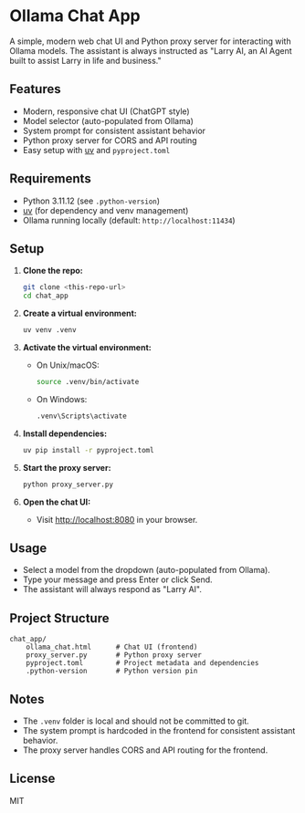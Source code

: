 # Ollama Chat App

A simple, modern web chat UI and Python proxy server for interacting with Ollama models. The assistant is always instructed as "Larry AI, an AI Agent built to assist Larry in life and business."

## Features
- Modern, responsive chat UI (ChatGPT style)
- Model selector (auto-populated from Ollama)
- System prompt for consistent assistant behavior
- Python proxy server for CORS and API routing
- Easy setup with [uv](https://github.com/astral-sh/uv) and `pyproject.toml`

## Requirements
- Python 3.11.12 (see `.python-version`)
- [uv](https://github.com/astral-sh/uv) (for dependency and venv management)
- Ollama running locally (default: `http://localhost:11434`)

## Setup

1. **Clone the repo:**
   ```sh
   git clone <this-repo-url>
   cd chat_app
   ```

2. **Create a virtual environment:**
   ```sh
   uv venv .venv
   ```

3. **Activate the virtual environment:**
   - On Unix/macOS:
     ```sh
     source .venv/bin/activate
     ```
   - On Windows:
     ```sh
     .venv\Scripts\activate
     ```

4. **Install dependencies:**
   ```sh
   uv pip install -r pyproject.toml
   ```

5. **Start the proxy server:**
   ```sh
   python proxy_server.py
   ```

6. **Open the chat UI:**
   - Visit [http://localhost:8080](http://localhost:8080) in your browser.

## Usage
- Select a model from the dropdown (auto-populated from Ollama).
- Type your message and press Enter or click Send.
- The assistant will always respond as "Larry AI".

## Project Structure
```
chat_app/
    ollama_chat.html      # Chat UI (frontend)
    proxy_server.py       # Python proxy server
    pyproject.toml        # Project metadata and dependencies
    .python-version       # Python version pin
```

## Notes
- The `.venv` folder is local and should not be committed to git.
- The system prompt is hardcoded in the frontend for consistent assistant behavior.
- The proxy server handles CORS and API routing for the frontend.

## License
MIT
